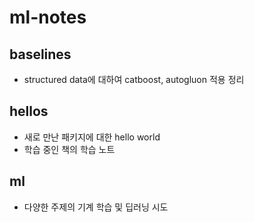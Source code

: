 # ml-notes

## baselines

* structured data에 대하여 catboost, autogluon 적용 정리

## hellos

* 새로 만난 패키지에 대한 hello world
* 학습 중인 책의 학습 노트

## ml

* 다양한 주제의 기계 학습 및 딥러닝 시도
